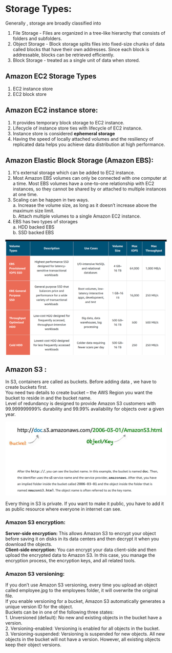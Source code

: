 # Storage Types:

Generally , storage are broadly classified into
1. File Storage - Files are organized in a tree-like hierarchy that consists of folders and subfolders. 
2. Object Storage - Block storage splits files into fixed-size chunks of data called blocks that have their own addresses. Since each block is addressable, blocks can be retrieved efficiently.
3. Block Storage - treated as a single unit of data when stored.

## Amazon EC2 Storage Types

1. EC2 instance store
2. EC2 block store

## Amazon EC2 instance store:
1. It provides temporary block storage to EC2 instance.
2. Lifecycle of instance store ties with lifecycle of EC2 instance.
3. Instance store is considered **ephemeral storage**
4. Having the speed of locally attached volumes and the resiliency of replicated data helps you achieve data distribution at high performance.

## Amazon Elastic Block Storage (Amazon EBS):
1. It's external storage which can be added to EC2 instance.
2. Most Amazon EBS volumes can only be connected with one computer at a time. Most EBS volumes have a one-to-one relationship with EC2 instances, so they cannot be shared by or attached to multiple instances at one time.
3. Scaling can be happen in two ways.<br>
  a. Increase the volume size, as long as it doesn’t increase above the maximum size limit.<br>
  b. Attach multiple volumes to a single Amazon EC2 instance. <br>
4. EBS has two types of storages<br>
  a. HDD backed EBS<br>
  b. SSD backed EBS<br>
  
  ![EBS Types](https://github.com/arjun1131/AWS-SAA-C-03-Notes/blob/main/AWS%20Images/EBS_Types.png)
  
  ## Amazon S3 :
  
  In S3, containers are called as buckets. Before adding data , we have to create buckets first.<br>
  You need two details to create bucket – the AWS Region you want the bucket to reside in and the bucket name.<br>
  Level of redundancy is designed to provide Amazon S3 customers with 99.999999999% durability and 99.99% availability for objects over a given year.<br>
  
  ![S3 URL](https://github.com/arjun1131/AWS-SAA-C-03-Notes/blob/main/AWS%20Images/S3%20URL.png)
  
  Every thing in S3 is private. If you want to make it public, you have to add it as public resource where everyone in internet can see.
  
  ### Amazon S3 encryption:
  **Server-side encryption:** This allows Amazon S3 to encrypt your object before saving it on disks in its data centers and then decrypt it when you download the objects.<br>
  **Client-side encryption:** You can encrypt your data client-side and then upload the encrypted data to Amazon S3. In this case, you manage the encryption process, the encryption keys, and all related tools.<br>
  
  ### Amazon S3 versioning:
  If you don’t use Amazon S3 versioning, every time you upload an object called employee.jpg to the employees folder, it will overwrite the original file.<br>
  If you enable versioning for a bucket, Amazon S3 automatically generates a unique version ID for the object.<br>
  Buckets can be in one of the following three states:<br>
    1. Unversioned (default): No new and existing objects in the bucket have a version.<br>
    2. Versioning-enabled: Versioning is enabled for all objects in the bucket.<br>
    3. Versioning-suspended: Versioning is suspended for new objects. All new objects in the bucket will not have a version. However, all existing objects keep their object versions.<br>
  

